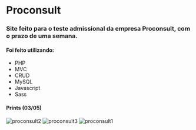 # Proconsult

### Site feito para o teste admissional da empresa Proconsult, com o prazo de uma semana.

#### Foi feito utilizando:
* PHP
* MVC
* CRUD
* MySQL
* Javascript
* Sass

#### Prints (03/05)
![proconsult2](https://user-images.githubusercontent.com/36492293/116894626-aa313700-ac08-11eb-9448-dbd8bf9f764d.jpg)
![proconsult3](https://user-images.githubusercontent.com/36492293/116894643-ad2c2780-ac08-11eb-8839-857d2a52e13d.jpg)
![proconsult1](https://user-images.githubusercontent.com/36492293/116894647-aef5eb00-ac08-11eb-9482-208a536f1f93.png)
